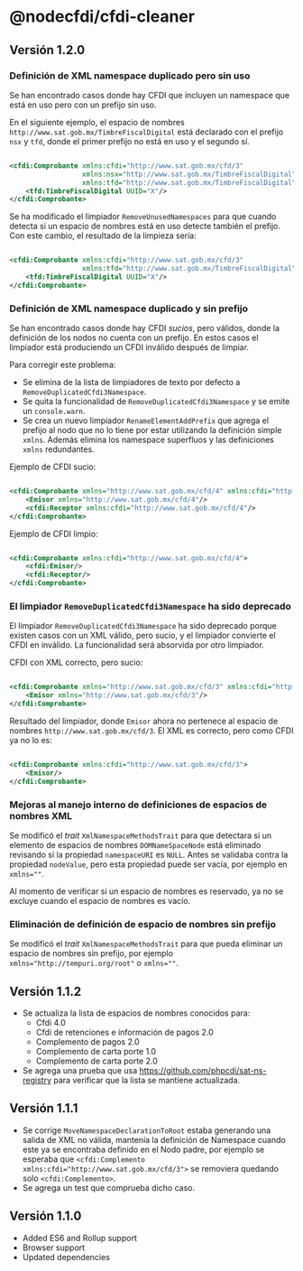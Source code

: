 # @nodecfdi/cfdi-cleaner

## Versión 1.2.0

### Definición de XML namespace duplicado pero sin uso

Se han encontrado casos donde hay CFDI que incluyen un namespace que está en uso pero con un prefijo sin uso.

En el siguiente ejemplo, el espacio de nombres `http://www.sat.gob.mx/TimbreFiscalDigital` está declarado con el
prefijo `nsx` y `tfd`, donde el primer prefijo no está en uso y el segundo sí.

```xml

<cfdi:Comprobante xmlns:cfdi="http://www.sat.gob.mx/cfd/3"
                  xmlns:nsx="http://www.sat.gob.mx/TimbreFiscalDigital"
                  xmlns:tfd="http://www.sat.gob.mx/TimbreFiscalDigital">
    <tfd:TimbreFiscalDigital UUID="X"/>
</cfdi:Comprobante>
```

Se ha modificado el limpiador `RemoveUnusedNamespaces` para que cuando detecta si un espacio de nombres está en uso
detecte también el prefijo. Con este cambio, el resultado de la limpieza sería:

```xml

<cfdi:Comprobante xmlns:cfdi="http://www.sat.gob.mx/cfd/3"
                  xmlns:tfd="http://www.sat.gob.mx/TimbreFiscalDigital">
    <tfd:TimbreFiscalDigital UUID="X"/>
</cfdi:Comprobante>
```

### Definición de XML namespace duplicado y sin prefijo

Se han encontrado casos donde hay CFDI *sucios*, pero válidos, donde la definición de los nodos no cuenta con un
prefijo. En estos casos el limpiador está produciendo un CFDI inválido después de limpiar.

Para corregir este problema:

- Se elimina de la lista de limpiadores de texto por defecto a `RemoveDuplicatedCfdi3Namespace`.
- Se quita la funcionalidad de `RemoveDuplicatedCfdi3Namespace` y se emite un `console.warn`.
- Se crea un nuevo limpiador `RenameElementAddPrefix` que agrega el prefijo al nodo que no lo tiene por estar utilizando
  la definición simple `xmlns`. Además elimina los namespace superfluos y las definiciones `xmlns` redundantes.

Ejemplo de CFDI sucio:

```xml

<cfdi:Comprobante xmlns="http://www.sat.gob.mx/cfd/4" xmlns:cfdi="http://www.sat.gob.mx/cfd/4">
    <Emisor xmlns="http://www.sat.gob.mx/cfd/4"/>
    <cfdi:Receptor xmlns:cfdi="http://www.sat.gob.mx/cfd/4"/>
</cfdi:Comprobante>
```

Ejemplo de CFDI limpio:

```xml

<cfdi:Comprobante xmlns:cfdi="http://www.sat.gob.mx/cfd/4">
    <cfdi:Emisor/>
    <cfdi:Receptor/>
</cfdi:Comprobante>
```

### El limpiador `RemoveDuplicatedCfdi3Namespace` ha sido deprecado

El limpiador `RemoveDuplicatedCfdi3Namespace` ha sido deprecado porque existen casos con un XML válido, pero sucio, y el
limpiador convierte el CFDI en inválido. La funcionalidad será absorvida por otro limpiador.

CFDI con XML correcto, pero sucio:

```xml

<cfdi:Comprobante xmlns="http://www.sat.gob.mx/cfd/3" xmlns:cfdi="http://www.sat.gob.mx/cfd/3">
    <Emisor xmlns="http://www.sat.gob.mx/cfd/3"/>
</cfdi:Comprobante>
```

Resultado del limpiador, donde `Emisor` ahora no pertenece al espacio de nombres `http://www.sat.gob.mx/cfd/3`. El XML
es correcto, pero como CFDI ya no lo es:

```xml

<cfdi:Comprobante xmlns:cfdi="http://www.sat.gob.mx/cfd/3">
    <Emisor/>
</cfdi:Comprobante>
```

### Mejoras al manejo interno de definiciones de espacios de nombres XML

Se modificó el *trait* `XmlNamespaceMethodsTrait` para que detectara si un elemento de espacios de nombres
`DOMNameSpaceNode` está eliminado revisando si la propiedad `namespaceURI` es `NULL`. Antes se validaba contra la
propiedad `nodeValue`, pero esta propiedad puede ser vacía, por ejemplo en `xmlns=""`.

Al momento de verificar si un espacio de nombres es reservado, ya no se excluye cuando el espacio de nombres es vacío.

### Eliminación de definición de espacio de nombres sin prefijo

Se modificó el *trait* `XmlNamespaceMethodsTrait` para que pueda eliminar un espacio de nombres sin prefijo, por
ejemplo `xmlns="http://tempuri.org/root"` o `xmlns=""`.

## Versión 1.1.2

- Se actualiza la lista de espacios de nombres conocidos para:
    - Cfdi 4.0
    - Cfdi de retenciones e información de pagos 2.0
    - Complemento de pagos 2.0
    - Complemento de carta porte 1.0
    - Complemento de carta porte 2.0
- Se agrega una prueba que usa <https://github.com/phpcdi/sat-ns-registry> para verificar que la lista se mantiene
  actualizada.

## Versión 1.1.1

- Se corrige `MoveNamespaceDeclarationToRoot` estaba generando una salida de XML no válida, mantenía la definición de
  Namespace cuando este ya se encontraba definido en el Nodo padre, por ejemplo se esperaba
  que `<cfdi:Complemento xmlns:cfdi="http://www.sat.gob.mx/cfd/3">` se removiera quedando solo `<cfdi:Complemento>`.
- Se agrega un test que comprueba dicho caso.

## Versión 1.1.0

- Added ES6 and Rollup support
- Browser support
- Updated dependencies

